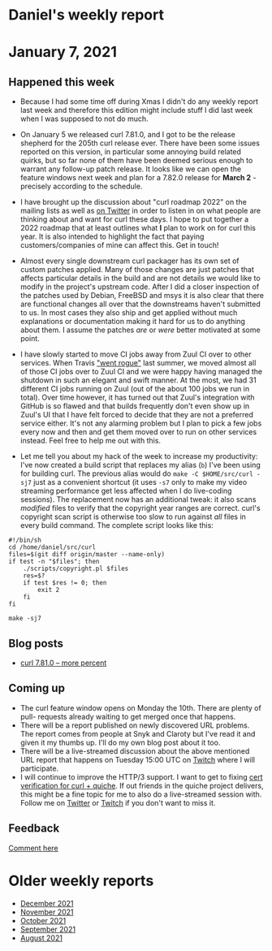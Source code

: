 # Daniel's weekly report

# January 7, 2021

## Happened this week

- Because I had some time off during Xmas I didn't do any weekly report last
  week and therefore this edition might include stuff I did last week when I
  was supposed to not do much.
  
- On January 5 we released curl 7.81.0, and I got to be the release shepherd
  for the 205th curl release ever. There have been some issues reported on
  this version, in particular some annoying build related quirks, but so far
  none of them have been deemed serious enough to warrant any follow-up patch
  release. It looks like we can open the feature windows next week and plan
  for a 7.82.0 release for **March 2** - precisely according to the schedule.
  
- I have brought up the discussion about "curl roadmap 2022" on the mailing
  lists as well as [on
  Twitter](https://twitter.com/bagder/status/1479216791998058498) in order to
  listen in on what people are thinking about and want for curl these days. I
  hope to put together a 2022 roadmap that at least outlines what **I** plan to
  work on for curl this year. It is also intended to highlight the fact that
  paying customers/companies of mine can affect this. Get in touch!
  
- Almost every single downstream curl packager has its own set of custom
  patches applied. Many of those changes are just patches that affects
  particular details in the build and are not details we would like to modify
  in the project's upstream code. After I did a closer inspection of the
  patches used by Debian, FreeBSD and msys it is also clear that there are
  functional changes all over that the downstreams haven't submitted to us. In
  most cases they also ship and get applied without much explanations or
  documentation making it hard for us to do anything about them. I assume the
  patches *are* or *were* better motivated at some point.
  
- I have slowly started to move CI jobs away from Zuul CI over to other
  services. When Travis ["went
  rogue"](https://daniel.haxx.se/blog/2021/06/14/bye-bye-travis-ci/) last
  summer, we moved almost all of those CI jobs over to Zuul CI and we were
  happy having managed the shutdown in such an elegant and swift manner. At
  the most, we had 31 different CI jobs running on Zuul (out of the about 100
  jobs we run in total). Over time however, it has turned out that Zuul's
  integration with GitHub is so flawed and that builds frequently don't even
  show up in Zuul's UI that I have felt forced to decide that they are not a
  preferred service either. It's not any alarming problem but I plan to pick a
  few jobs every now and then and get them moved over to run on other services
  instead. Feel free to help me out with this.

- Let me tell you about my hack of the week to increase my productivity: I've
  now created a build script that replaces my alias (`b`) I've been using for
  building curl. The previous alias would do `make -C $HOME/src/curl -sj7`
  just as a convenient shortcut (it uses `-s7` only to make my video streaming
  performance get less affected when I do live-coding sessions). The
  replacement now has an additional tweak: it also scans *modified* files to
  verify that the copyright year ranges are correct. curl's copyright scan
  script is otherwise too slow to run against *all* files in every build
  command. The complete script looks like this:

~~~shell
#!/bin/sh
cd /home/daniel/src/curl
files=$(git diff origin/master --name-only)
if test -n "$files"; then
    ./scripts/copyright.pl $files
    res=$?
    if test $res != 0; then
        exit 2
    fi
fi

make -sj7
~~~

## Blog posts

- [curl 7.81.0 – more
  percent](https://daniel.haxx.se/blog/2022/01/05/curl-7-81-0-more-percent/)

## Coming up

- The curl feature window opens on Monday the 10th. There are plenty of pull-
  requests already waiting to get merged once that happens.
- There will be a report published on newly discovered URL problems. The
  report comes from people at Snyk and Claroty but I've read it and given it
  my thumbs up. I'll do my own blog post about it too.
- There will be a live-streamed discussion about the above mentioned URL
  report that happens on Tuesday 15:00 UTC on
  [Twitch](https://www.twitch.tv/snyklive) where I will participate.
- I will continue to improve the HTTP/3 support. I want to get to fixing [cert
  verification for curl +
  quiche](https://github.com/curl/curl/issues/8173). If out friends in the
  quiche project delivers, this might be a fine topic for me to also do a
  live-streamed session with. Follow me on
  [Twitter](https://twitter.com/bagder) or
  [Twitch](https://www.twitch.tv/curlhacker) if you don't want to miss it.

## Feedback

[Comment here](https://github.com/bagder/log/discussions)


# Older weekly reports

- [December 2021](December-2021.md)
- [November 2021](November-2021.md)
- [October 2021](October-2021.md)
- [September 2021](September-2021.md)
- [August 2021](August-2021.md)
